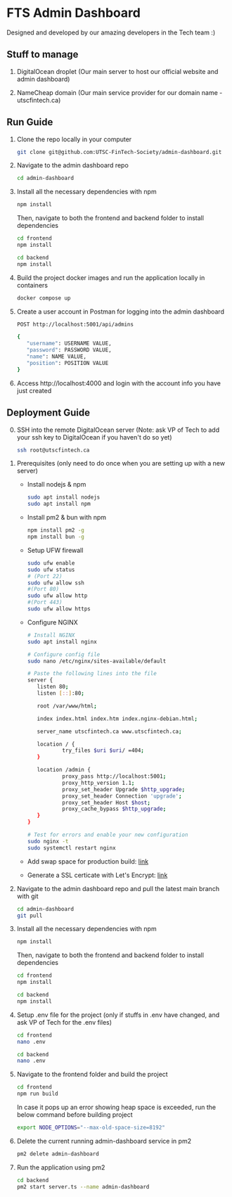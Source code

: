 # FTS Admin Dashboard

Designed and developed by our amazing developers in the Tech team :)

## Stuff to manage

1. DigitalOcean droplet (Our main server to host our official website and admin dashboard)

2. NameCheap domain (Our main service provider for our domain name - utscfintech.ca)

## Run Guide

1. Clone the repo locally in your computer

   ```bash
   git clone git@github.com:UTSC-FinTech-Society/admin-dashboard.git
   ```

2. Navigate to the admin dashboard repo

   ```bash
   cd admin-dashboard
   ```

3. Install all the necessary dependencies with npm

   ```bash
   npm install
   ```

   Then, navigate to both the frontend and backend folder to install dependencies

   ```bash
   cd frontend
   npm install
   ```

   ```bash
   cd backend
   npm install
   ```

4. Build the project docker images and run the application locally in containers

   ```bash
   docker compose up
   ```

5. Create a user account in Postman for logging into the admin dashboard

   ```bash
   POST http://localhost:5001/api/admins

   {
      "username": USERNAME VALUE,
      "password": PASSWORD VALUE,
      "name": NAME VALUE,
      "position": POSITION VALUE
   }
   ```

6. Access http://localhost:4000 and login with the account info you have just created

## Deployment Guide

0. SSH into the remote DigitalOcean server (Note: ask VP of Tech to add your ssh key to DigitalOcean if you haven't do so yet)

   ```bash
   ssh root@utscfintech.ca
   ```

1. Prerequisites (only need to do once when you are setting up with a new server)

   - Install nodejs & npm
     ```bash
     sudo apt install nodejs
     sudo apt install npm
     ```
   - Install pm2 & bun with npm
     ```bash
     npm install pm2 -g
     npm install bun -g
     ```
   - Setup UFW firewall
     ```bash
     sudo ufw enable
     sudo ufw status
     # (Port 22)
     sudo ufw allow ssh
     #(Port 80)
     sudo ufw allow http 
     #(Port 443)
     sudo ufw allow https
     ```
   - Configure NGINX
     ```bash
     # Install NGINX
     sudo apt install nginx
     ```

     ```bash
     # Configure config file
     sudo nano /etc/nginx/sites-available/default

     # Paste the following lines into the file
     server {
        listen 80;
        listen [::]:80;

        root /var/www/html;

        index index.html index.htm index.nginx-debian.html;

        server_name utscfintech.ca www.utscfintech.ca;

        location / {
                try_files $uri $uri/ =404;
        }

        location /admin {
                proxy_pass http://localhost:5001;
                proxy_http_version 1.1;
                proxy_set_header Upgrade $http_upgrade;
                proxy_set_header Connection 'upgrade';
                proxy_set_header Host $host;
                proxy_cache_bypass $http_upgrade;
        }
     }
     ```

     ```bash
     # Test for errors and enable your new configuration
     sudo nginx -t 
     sudo systemctl restart nginx
     ```
   - Add swap space for production build: [link](https://www.digitalocean.com/community/tutorials/how-to-add-swap-space-on-ubuntu-22-04)
   - Generate a SSL certicate with Let's Encrypt: [link](https://www.digitalocean.com/community/tutorials/how-to-secure-nginx-with-let-s-encrypt-on-ubuntu-22-04)

2. Navigate to the admin dashboard repo and pull the latest main branch with git

   ```bash
   cd admin-dashboard
   git pull
   ```
3. Install all the necessary dependencies with npm

   ```bash
   npm install
   ```

   Then, navigate to both the frontend and backend folder to install dependencies

   ```bash
   cd frontend
   npm install
   ```

   ```bash
   cd backend
   npm install
   ```

4. Setup .env file for the project (only if stuffs in .env have changed, and ask VP of Tech for the .env files)

   ```bash
   cd frontend
   nano .env
   ```

   ```bash
   cd backend
   nano .env
   ```

5. Navigate to the frontend folder and build the project

   ```bash
   cd frontend
   npm run build
   ```

   In case it pops up an error showing heap space is exceeded, run the below command before building project

   ```bash
   export NODE_OPTIONS="--max-old-space-size=8192"
   ```

6. Delete the current running admin-dashboard service in pm2

   ```bash
   pm2 delete admin-dashboard
   ```

7. Run the application using pm2

   ```bash
   cd backend
   pm2 start server.ts --name admin-dashboard
   ```
